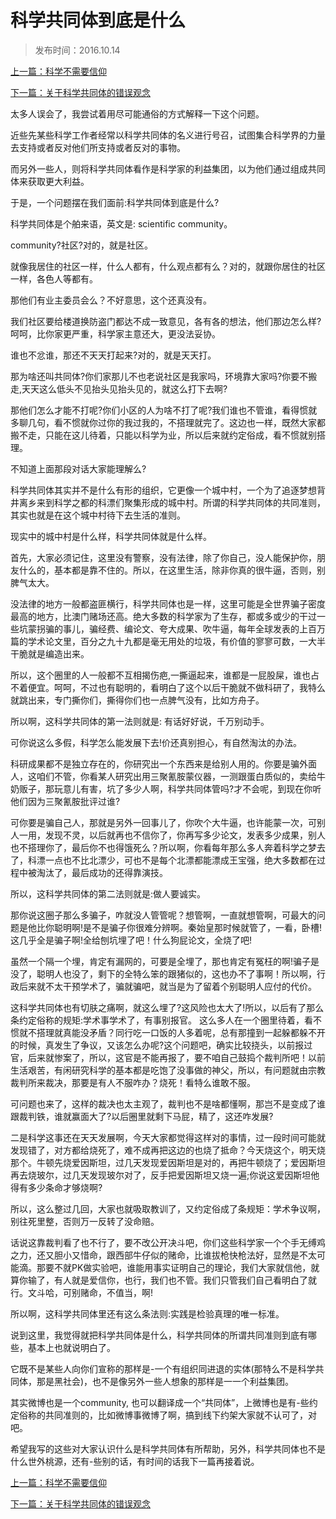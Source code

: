 # 科学共同体到底是什么

> 发布时间：2016.10.14

[上一篇：科学不需要信仰](/social/article4)

[下一篇：关于科学共同体的错误观念](/social/article6)



太多人误会了，我尝试着用尽可能通俗的方式解释一下这个问题。

近些先某些科学工作者经常以科学共同体的名义进行号召，试图集合科学界的力量去支持或者反对他们所支持或者反对的事物。

而另外一些人，则将科学共同体看作是科学家的利益集团，以为他们通过组成共同体来获取更大利益。

于是，一个问题摆在我们面前:科学共同体到底是什么? 

科学共同体是个舶来语，英文是: scientific community。

community?社区?对的，就是社区。

就像我居住的社区一样，什么人都有，什么观点都有么？对的，就跟你居住的社区一样，各色人等都有。

那他们有业主委员会么？不好意思，这个还真没有。

我们社区要给楼道换防盗门都达不成一致意见，各有各的想法，他们那边怎么样?呵呵，比你家更严重，科学家主意还大，更没法妥协。

谁也不忿谁，那还不天天打起来?对的，就是天天打。

那为啥还叫共同体?你们家那儿不也老说社区是我家吗，环境靠大家吗?你要不搬走,天天这么低头不见抬头见抬头见的，就这么打下去啊? 

那他们怎么才能不打呢?你们小区的人为啥不打了呢?我们谁也不管谁，看得惯就多聊几句，看不惯就你过你的我过我的，不搭理就完了。这边也一样，既然大家都搬不走，只能在这儿待着，只能以科学为业，所以后来就约定俗成，看不惯就别搭理。

不知道上面那段对话大家能理解么? 

科学共同体其实并不是什么有形的组织，它更像一个城中村，一个为了追逐梦想背井离乡来到科学之都的科漂们聚集形成的城中村。所谓的科学共同体的共同准则，其实也就是在这个城中村待下去生活的准则。

现实中的城中村是什么样，科学共同体就是什么样。

首先，大家必须记住，这里没有警察，没有法律，除了你自己，没人能保护你，朋友什么的，基本都是靠不住的。所以，在这里生活，除非你真的很牛逼，否则，别脾气太大。

没法律的地方一般都盗匪横行，科学共同体也是一样，这里可能是全世界骗子密度最高的地方，比澳门赌场还高。绝大多数的科学家为了生存，都或多或少的干过一些坑蒙拐骗的事儿，骗经费、编论文、夸大成果、吹牛逼，每年全球发表的上百万篇的学术论文里，百分之九十九都是毫无用处的垃圾，有价值的寥寥可数，一大半干脆就是编造出来。

所以，这个圈里的人一般都不互相揭伤疤,一撕逼起来，谁都是一屁股屎，谁也占不着便宜。呵呵，不过也有聪明的，看明白了这个以后干脆就不做科研了，我特么就跳出来，专门撕你们，撕得你们也一点脾气没有，比如方舟子。

所以啊，这科学共同体的第一法则就是: 有话好好说，千万别动手。

可你说这么多假，科学怎么能发展下去!价还真别担心，有自然淘汰的办法。

科研成果都不是独立存在的，你研究出一个东西来是给别人用的。你要是骗外面人，这咱们不管，你看某人研究出用三聚氰胺蒙仪器，一测跟蛋白质似的，卖给牛奶贩子，那玩意儿有害，坑了多少人啊，科学共同体管吗?才不会呢，到现在你听他们因为三聚氰胺批评过谁? 

可你要是骗自己人，那就是另外一回事儿了，你吹个大牛逼，也许能蒙一次，可别人一用，发现不灵，以后就再也不信你了，你再写多少论文，发表多少成果，别人也不搭理你了，最后你不也得饿死么？所以啊，你看每年那么多人奔着科学之梦去了，科漂一点也不比北漂少，可也不是每个北漂都能漂成王宝强，绝大多数都在过程中被淘汰了，最后成功的还得靠演技。

所以，这科学共同体的第二法则就是:做人要诚实。

那你说这圈子那么多骗子，咋就没人管管呢？想管啊，一直就想管啊，可最大的问题是他比你聪明啊!是不是骗子你很难分辨啊。秦始皇那时候就管了，一看，卧槽!这几乎全是骗子啊!全给刨坑埋了吧！什么狗屁论文，全烧了吧! 

虽然一个隔一个埋，肯定有漏网的，可要是全埋了，那也肯定有冤枉的啊!骗子是没了，聪明人也没了，剩下的全特么笨的跟猪似的，这也办不了事啊！所以啊，行政后来就不太干预学术了，骗就骗吧，就当是为了留着个别聪明人应付的代价。

这科学共同体也有切肤之痛啊，就这么埋了?这风险也太大了!所以，以后有了那么条约定俗称的规矩:学术事学术了，有事别报官。 这么多人在一个圈里待着，看不惯就不搭理就真能没矛盾？同行吃一口饭的人多着呢，总有那撞到一起躲都躲不开的时候，真发生了争议，又该怎么办呢?这个问题吧，确实比较挠头，以前报过官，后来就惨案了，所以，这官是不能再报了，要不咱自己鼓捣个裁判所吧！以前生活艰苦，有闲研究科学的基本都是吃饱了没事做的神父，所以，有问题就由宗教裁判所来裁决，那要是有人不服咋办？烧死！看特么谁敢不服。

可问题也来了，这样的裁决也太主观了，裁判也不是啥都懂啊，那岂不是变成了谁跟裁判铁，谁就赢面大了?以后圈里就剩下马屁，精了，这还咋发展?

 二是科学这事还在天天发展啊，今天大家都觉得这样对的事情，过一段时间可能就发现错了，对方都给烧死了，难不成再把这边的也烧了抵命？今天烧这个，明天烧那个。牛顿先烧爱因斯坦，过几天发现爱因斯坦是对的，再把牛顿烧了；爱因斯坦再去烧玻尔，过几天发现玻尔对了，反手把爱因斯坦又烧一遍;你说这爱因斯坦他得有多少条命才够烧啊? 

所以，这么整过几回，大家也就吸取教训了，又约定俗成了条规矩：学术争议啊，别往死里整，否则万一反转了没命赔。

话说这靠裁判看了也不行了，要不改公开决斗吧，你们这些科学家一个个手无缚鸡之力，还又胆小又惜命，跟西部牛仔似的赌命，比谁拔枪快枪法好，显然是不太可能滴。那要不就PK做实验吧，谁能用事实证明自己的理论，我们大家就信他，就算你输了，有人就是爱信你，也行，我们也不管。我们只管我们自己看明白了就行。文斗哈，可别赌命，不值当，啊! 

所以啊，这科学共同体里还有这么条法则:实践是检验真理的唯一标准。

说到这里，我觉得就把科学共同体是什么，科学共同体的所谓共同准则到底有哪些，基本上也就说明白了。

它既不是某些人向你们宣称的那样是-一个有组织同进退的实体(那特么不是科学共同体，那是黑社会)，也不是像另外一些人想象的那样是一一个利益集团。

其实微博也是一个community, 也可以翻译成一个“共同体”，上微博也是有-些约定俗称的共同准则的，比如微博事微博了啊，搞到线下约架大家就不认可了，对吧。

希望我写的这些对大家认识什么是科学共同体有所帮助，另外，科学共同体也不是什么世外桃源，还有-些别的话，有时间的话我下一篇再接着说。



[上一篇：科学不需要信仰](/social/article4)

[下一篇：关于科学共同体的错误观念](/social/article6)
